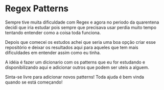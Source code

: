 # Regex Patterns

Sempre tive muita dificuldade com Regex e agora no periodo da quarentena decidi que iria estudar pois sempre que precisava usar perdia muito tempo tentando entender como a coisa toda funciona.

Depois que comecei os estudos achei que seria uma boa opção criar esse repositório e deixar os resultados aqui para aqueles que tem mais dificuldades em entender assim como eu tinha.

A idéia é fazer um dicionario com os patterns que eu for estudando e disponibilizando aqui e adicionar outros que podem ser uteis a alguem.

Sinta-se livre para adicionar novos patterns! Toda ajuda é bem vinda quando se está começando!

